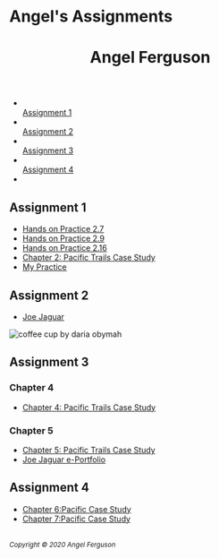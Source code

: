 # Angel's Assignments

<!DOCTYPE html>
<html lang="en">

<head>
<link rel="icon" href="marker.gif" type="image/icon">

<meta charset="utf-8">
<link rel="stylesheet" href="assignsheet4.css">
</head>


<body>
<div id="wrapper">

<header>
<h1 id="h1">Angel Ferguson
</h1>
</header>
<nav id="section">
<ul>
<li id="first"><br><a href="#a1">Assignment 1</a></li>
<li class="nav"><br><a href="#a2">Assignment 2</a> </li>
<li class="nav"><br><a href="#a3">Assignment 3</a></li>
<li class="nav"><br><a href="#a4">Assignment 4</a></li>
<li class="nav"><br></li>
</ul>
</nav>

<main>
<div>
<h2 id="a1">Assignment 1</h2>

<ul>

<li><a href="assign1/ul.html">Hands on Practice 2.7
</a>
</li>

<li><a href="assign1/design.html">Hands on Practice 2.9
</a>
</li>

<li><a href="assign1/mypractice/index.html">Hands on Practice 2.16
</a>
</li>


<li><a href="assign1/pacific/index.html">Chapter 2: Pacific Trails Case Study
</a></li>

<li><a href="assign1/mypractice/index.html">My Practice</a></li>
</ul>


<h2 id="a2">
Assignment 2</h2>
<ul>
<li><a href="joejaguar.pdf"> Joe Jaguar</a></li>
</ul>


<img id="cup" src="pexels-daria-obymaha-1684151.jpg" alt="coffee cup by daria obymah"><a href="https://www.pexels.com/@dariaobymaha"></a>




<h2 id="a3">Assignment 3</h2>
<h3>Chapter 4</h3><ul>
<li><a href="ch4pacific/index.html">Chapter 4: Pacific Trails Case Study
</a></ul>
<h3>Chapter 5</h3>
<ul>
<li><a href="ch5pacific/index.html">Chapter 5: Pacific Trails Case Study</a></li>
<li><a href="eport/index.html">Joe Jaguar e-Portfolio</a></li>
</ul>

<h2 id="a4">Assignment 4</h2>
<ul>
<li><a href="ch6pacific/index.html">Chapter 6:Pacific Case Study</a></li>
<li><a href="ch7pacific/index.html">Chapter 7:Pacific Case Study</a></li>
</ul>
</div>
<br>




<footer><small><i>
Copyright &copy; 2020 Angel Ferguson
</i></small></footer>

